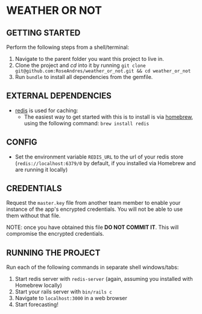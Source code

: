 # WEATHER OR NOT

## GETTING STARTED
Perform the following steps from a shell/terminal:
1. Navigate to the parent folder you want this project to live in.
1. Clone the project and _cd_ into it by running `git clone git@github.com:RoseAndres/weather_or_not.git && cd weather_or_not`
1. Run `bundle` to install all dependencies from the gemfile.

## EXTERNAL DEPENDENCIES
* [redis](https://redis.io) is used for caching:
  * The easiest way to get started with this is to install is via [homebrew](https://brew.sh/), using the following command: `brew install redis`

## CONFIG
* Set the environment variable `REDIS_URL` to the url of your redis store (`redis://localhost:6379/0` by default, if you installed via Homebrew and are running it locally)

## CREDENTIALS
Request the `master.key` file from another team member to enable your instance of the app's encrypted credentials. You will not be able to use them without that file.

NOTE: once you have obtained this file **DO NOT COMMIT IT**. This will compromise the encrypted credentials.

## RUNNING THE PROJECT
Run each of the following commands in separate shell windows/tabs:
1. Start redis server with `redis-server` (again, assuming you installed with Homebrew locally)
1. Start your rails server with `bin/rails c`
1. Navigate to `localhost:3000` in a web browser
1. Start forecasting!
